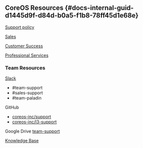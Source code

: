 ## CoreOS Resources {#docs-internal-guid-d1445d9f-d84d-b0a5-f1b8-78ff45d1e68e}

[Support policy](https://coreos.com/legal/support-policy/)

[Sales](https://sales.coreos.com/)

[Customer Success](https://sites.google.com/a/coreos.com/customersuccess/)

[Professional Services ](https://sites.google.com/coreos.com/proserv/home)

### Team Resources

[Slack](https://coreos.slack.com/)

* \#team-support
* \#sales-support
* \#team-paladin

GitHub

* [coreos-inc/support](http://github.com/coreos-inc/support)
* [coreos-inc/l3-support](https://github.com/coreos-inc/l3-support/)

Google Drive [team-support](https://drive.google.com/drive/folders/0B9nYDkFd8ObmTzQxLVIwZmxhVjQ)

[Knowledge Base](https://support.coreos.com/hc/en-us)

